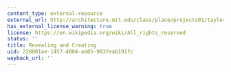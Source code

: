 ```yaml
---
content_type: external-resource
external_url: http://architecture.mit.edu/class/place/projects01/taylort/intention.html
has_external_license_warning: true
license: https://en.wikipedia.org/wiki/All_rights_reserved
status: ''
title: Revealing and Creating
uid: 228001ae-1457-4004-aa05-983feab191fc
wayback_url: ''
---
```

